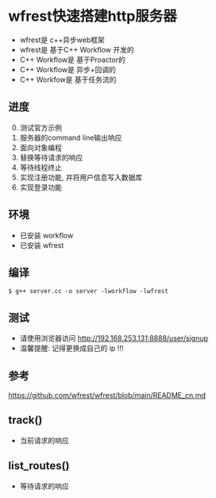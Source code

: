 # wfrest快速搭建http服务器
* wfrest是 c++异步web框架
* wfrest是 基于C++ Workflow 开发的
* C++ Workflow是 基于Proactor的
* C++ Workflow是 异步+回调的
* C++ Workfow是 基于任务流的

## 进度
0. 测试官方示例
1. 服务器的command line输出响应
2. 面向对象编程
3. 替换等待请求的响应
4. 等待线程终止
5. 实现注册功能, 并将用户信息写入数据库
6. 实现登录功能 

## 环境
* 已安装 workflow
* 已安装 wfrest

## 编译
```
$ g++ server.cc -o server -lworkflow -lwfrest
```

## 测试
* 请使用浏览器访问 http://192.168.253.131:8888/user/signup
* 温馨提醒: 记得更换成自己的 ip !!!

## 参考
https://github.com/wfrest/wfrest/blob/main/README_cn.md

## track() 
* 当前请求的响应

## list_routes()
* 等待请求的响应